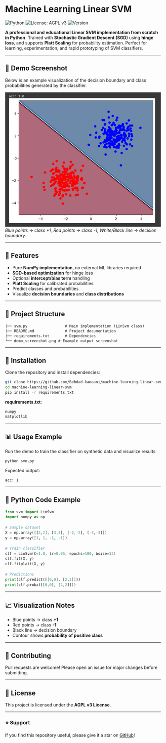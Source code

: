 # Machine Learning Linear SVM

![Python](https://img.shields.io/badge/python-3.10%2B-blue?logo=python\&logoColor=white)
![License: AGPL v3](https://img.shields.io/badge/License-AGPL%20v3-blue)
![Version](https://img.shields.io/badge/version-1.0.0-brightgreen)

**A professional and educational Linear SVM implementation from scratch in Python.** Trained with **Stochastic Gradient Descent (SGD)** using **hinge loss**, and supports **Platt Scaling** for probability estimation. Perfect for learning, experimentation, and rapid prototyping of SVM classifiers.

---

## 📸 Demo Screenshot

Below is an example visualization of the decision boundary and class probabilities generated by the classifier.

![Demo Screenshot](demo_screenshot.png)
<br>
*Blue points → class +1, Red points → class -1, White/Black line → decision boundary.*

---

## 🚀 Features

* Pure **NumPy implementation**, no external ML libraries required
* **SGD-based optimization** for hinge loss
* Optional **intercept/bias term** handling
* **Platt Scaling** for calibrated probabilities
* Predict classes and probabilities
* Visualize **decision boundaries** and **class distributions**

---

## 📂 Project Structure

```
├── svm.py                 # Main implementation (LinSvm class)
├── README.md              # Project documentation
├── requirements.txt       # Dependencies
└── demo_screenshot.png # Example output screenshot
```

---

## 🔧 Installation

Clone the repository and install dependencies:

```bash
git clone https://github.com/Behdad-kanaani/machine-learning-linear-svm.git
cd machine-learning-linear-svm
pip install -r requirements.txt
```

**requirements.txt**:

```
numpy
matplotlib
```

---

## 📊 Usage Example

Run the demo to train the classifier on synthetic data and visualize results:

```bash
python svm.py
```

Expected output:

```
acc: 1
```

---

## 📖 Python Code Example

```python
from svm import LinSvm
import numpy as np

# Sample dataset
X = np.array([[2,2], [3,3], [-2,-2], [-3,-3]])
y = np.array([1, 1, -1, -1])

# Train classifier
clf = LinSvm(C=1.0, lr=0.05, epochs=100, bsize=32)
clf.fit(X, y)
clf.fitplatt(X, y)

# Predictions
print(clf.predict([[0,0], [2,2]]))
print(clf.proba([[0,0], [2,2]]))
```

---

## 📈 Visualization Notes

* Blue points → class **+1**
* Red points → class **-1**
* Black line → decision boundary
* Contour shows **probability of positive class**

---

## 🤝 Contributing

Pull requests are welcome! Please open an issue for major changes before submitting.

---

## 📜 License

This project is licensed under the **AGPL v3 License**.

---

### ⭐ Support

If you find this repository useful, please give it a star on [GitHub](https://github.com/Behdad-kanaani)!
